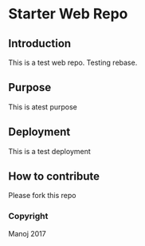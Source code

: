 # Starter Web Repo


## Introduction

This is a test web repo. Testing rebase.

## Purpose

This is atest purpose

## Deployment

This is a test deployment

## How to contribute

Please fork this repo

### Copyright

Manoj 2017


